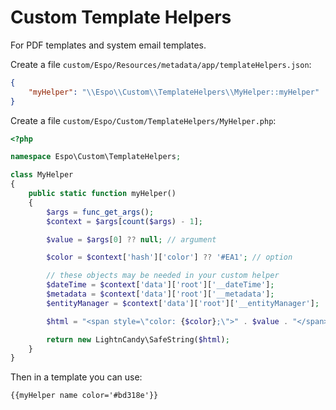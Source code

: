 # Custom Template Helpers

For PDF templates and system email templates.

Create a file `custom/Espo/Resources/metadata/app/templateHelpers.json`:

```json
{
    "myHelper": "\\Espo\\Custom\\TemplateHelpers\\MyHelper::myHelper"
}
```

Create a file `custom/Espo/Custom/TemplateHelpers/MyHelper.php`:

```php
<?php

namespace Espo\Custom\TemplateHelpers;

class MyHelper
{
    public static function myHelper()
    {
        $args = func_get_args();
        $context = $args[count($args) - 1];

        $value = $args[0] ?? null; // argument

        $color = $context['hash']['color'] ?? '#EA1'; // option

        // these objects may be needed in your custom helper
        $dateTime = $context['data']['root']['__dateTime'];
        $metadata = $context['data']['root']['__metadata'];
        $entityManager = $context['data']['root']['__entityManager'];

        $html = "<span style=\"color: {$color};\">" . $value . "</span>";

        return new LightnCandy\SafeString($html);
    }
}
```

Then in a template you can use:

```
{{myHelper name color='#bd318e'}}
```
